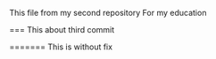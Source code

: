 This file from my second repository
For my education

===
This about third commit

=======
This is without fix